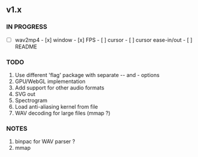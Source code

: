 ## v1.x

### IN PROGRESS

- [ ] wav2mp4
      - [x] window
      - [x] FPS
      - [ ] cursor
      - [ ] cursor ease-in/out
      - [ ] README

### TODO

1. Use different 'flag' package with separate -- and - options
2. GPU/WebGL implementation
3. Add support for other audio formats
4. SVG out
5. Spectrogram
6. Load anti-aliasing kernel from file
7. WAV decoding for large files (mmap ?)

### NOTES

1. binpac for WAV parser ?
2. mmap
